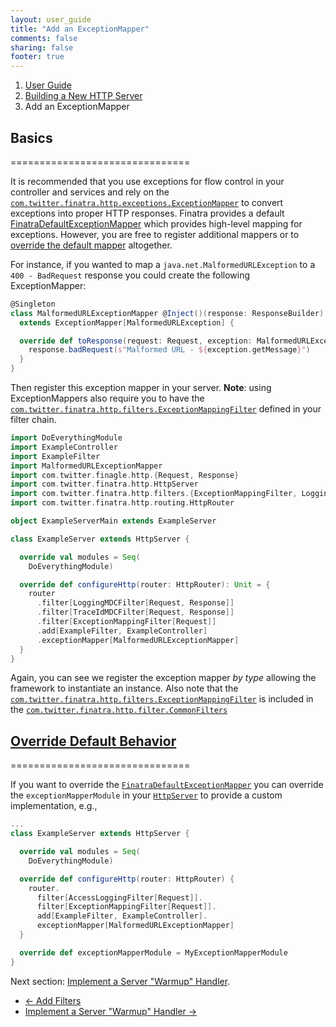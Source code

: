 ```yaml
---
layout: user_guide
title: "Add an ExceptionMapper"
comments: false
sharing: false
footer: true
---
```


<ol class="breadcrumb">
  <li><a href="/finatra/user-guide">User Guide</a></li>
  <li><a href="/finatra/user-guide/build-new-http-server">Building a New HTTP Server</a></li>
  <li class="active">Add an ExceptionMapper</li>
</ol>

## Basics
===============================

It is recommended that you use exceptions for flow control in your controller and services and rely on the [`com.twitter.finatra.http.exceptions.ExceptionMapper`](https://github.com/twitter/finatra/blob/develop/http/src/main/scala/com/twitter/finatra/http/exceptions/ExceptionMapper.scala) to convert exceptions into proper HTTP responses. Finatra provides a default [FinatraDefaultExceptionMapper](https://github.com/twitter/finatra/blob/develop/http/src/main/scala/com/twitter/finatra/http/internal/exceptions/FinatraDefaultExceptionMapper.scala) which provides high-level mapping for exceptions. However, you are free to register additional mappers or to [override the default mapper](#override-defaults) altogether.

For instance, if you wanted to map a `java.net.MalformedURLException` to a `400 - BadRequest` response you could create the following ExceptionMapper:

```scala
@Singleton
class MalformedURLExceptionMapper @Inject()(response: ResponseBuilder)
  extends ExceptionMapper[MalformedURLException] {

  override def toResponse(request: Request, exception: MalformedURLException): Response = {
    response.badRequest(s"Malformed URL - ${exception.getMessage}")
  }
}
```
<div></div>

Then register this exception mapper in your server. **Note**: using ExceptionMappers also require you to have the [`com.twitter.finatra.http.filters.ExceptionMappingFilter`](https://github.com/twitter/finatra/blob/develop/http/src/main/scala/com/twitter/finatra/http/filters/ExceptionMappingFilter.scala) defined in your filter chain.

```scala
import DoEverythingModule
import ExampleController
import ExampleFilter
import MalformedURLExceptionMapper
import com.twitter.finagle.http.{Request, Response}
import com.twitter.finatra.http.HttpServer
import com.twitter.finatra.http.filters.{ExceptionMappingFilter, LoggingMDCFilter, TraceIdMDCFilter}
import com.twitter.finatra.http.routing.HttpRouter

object ExampleServerMain extends ExampleServer

class ExampleServer extends HttpServer {

  override val modules = Seq(
    DoEverythingModule)

  override def configureHttp(router: HttpRouter): Unit = {
    router
      .filter[LoggingMDCFilter[Request, Response]]
      .filter[TraceIdMDCFilter[Request, Response]]
      .filter[ExceptionMappingFilter[Request]]
      .add[ExampleFilter, ExampleController]
      .exceptionMapper[MalformedURLExceptionMapper]
  }
}
```
<div></div>

Again, you can see we register the exception mapper *by type* allowing the framework to instantiate an instance. Also note that the [`com.twitter.finatra.http.filters.ExceptionMappingFilter`](https://github.com/twitter/finatra/blob/develop/http/src/main/scala/com/twitter/finatra/http/filters/ExceptionMappingFilter.scala) is included in the [`com.twitter.finatra.http.filter.CommonFilters`](https://github.com/twitter/finatra/blob/develop/http/src/main/scala/com/twitter/finatra/http/filters/CommonFilters.scala)

## <a class="anchor" name="override-defaults" href="#override-defaults">Override Default Behavior</a>
===============================

If you want to override the [`FinatraDefaultExceptionMapper`](https://github.com/twitter/finatra/blob/develop/http/src/main/scala/com/twitter/finatra/http/internal/exceptions/FinatraDefaultExceptionMapper.scala) you can override the `exceptionMapperModule` in your [`HttpServer`](https://github.com/twitter/finatra/blob/develop/http/src/main/scala/com/twitter/finatra/http/HttpServer.scala#L95) to provide a custom implementation, e.g.,

```scala
...
class ExampleServer extends HttpServer {

  override val modules = Seq(
    DoEverythingModule)

  override def configureHttp(router: HttpRouter) {
    router.
      filter[AccessLoggingFilter[Request]].
      filter[ExceptionMappingFilter[Request]].
      add[ExampleFilter, ExampleController].
      exceptionMapper[MalformedURLExceptionMapper]
  }

  override def exceptionMapperModule = MyExceptionMapperModule
}
```
<div></div>

Next section: [Implement a Server "Warmup" Handler](/finatra/user-guide/build-new-http-server/warmup.html).

<nav>
  <ul class="pager">
    <li class="previous"><a href="/finatra/user-guide/build-new-http-server/filter.html"><span aria-hidden="true">&larr;</span>&nbsp;Add&nbsp;Filters</a></li>
    <li class="next"><a href="/finatra/user-guide/build-new-http-server/warmup.html">Implement&nbsp;a&nbsp;Server&nbsp;"Warmup"&nbsp;Handler&nbsp;<span aria-hidden="true">&rarr;</span></a></li>
  </ul>
</nav>
